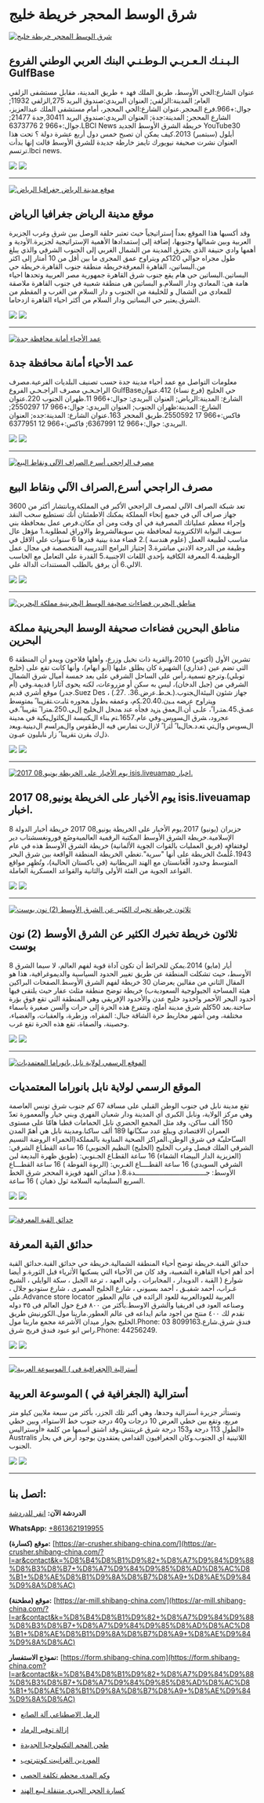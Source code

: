 # شرق الوسط المحجر خريطة خليج

<a href="https://swt.shibang-china.com/?l=ar&img&k=%D8%B4%D8%B1%D9%82+%D8%A7%D9%84%D9%88%D8%B3%D8%B7+%D8%A7%D9%84%D9%85%D8%AD%D8%AC%D8%B1+%D8%AE%D8%B1%D9%8A%D8%B7%D8%A9+%D8%AE%D9%84%D9%8A%D8%AC" target="_blank">![شرق الوسط المحجر خريطة خليج](http://static.shibang-china.com/all-800x300/999.jpg)</a>

## الـبـنـك الـعـربـي الـوطـنـي البنك العربي الوطني الفروع GulfBase
عنوان الشارع:الحي الأوسط، طريق الملك فهد + طريق المدينة، مقابل مستشفى الزلفي العام; المدينة:الزلفي; العنوان البريدي:صندوق البريد 275,الزلفي 11932; جوال:+966.فرع المحجر.عنوان الشارع:الحي المحجر، أمام مستشفى الملك عبدالعزيز، الشارع المحجر; المدينة:جدة; العنوان البريدي:صندوق البريد 30411,جدة 21477; جوال:+966 2 6373776.LBCI News خريطة الشرق الأوسط الجديد YouTube30 أيلول (سبتمبر) 2013.كيف يمكن أن تصبح خمس دول أربع عشرة دولة ؟ تحت هذا العنوان نشرت صحيفة نيويورك تايمز خارطة جديدة للشرق الأوسط قالت إنها بدأت ترتسم.lbci news.


<a href="https://whatsapp.shibangsoft.com/WhatsApp.php" target="_blank" title="WhatsApp">![](http://static.shibang-china.com/icon/whatsapp.png)</a> <a href="https://swt.shibang-china.com/?l=ar&icon&k=%D8%B4%D8%B1%D9%82+%D8%A7%D9%84%D9%88%D8%B3%D8%B7+%D8%A7%D9%84%D9%85%D8%AD%D8%AC%D8%B1+%D8%AE%D8%B1%D9%8A%D8%B7%D8%A9+%D8%AE%D9%84%D9%8A%D8%AC" target="_blank">![](http://static.shibang-china.com/icon/chat-ar.png)</a>

---

<a href="https://swt.shibang-china.com/?l=ar&img&k=%D8%B4%D8%B1%D9%82+%D8%A7%D9%84%D9%88%D8%B3%D8%B7+%D8%A7%D9%84%D9%85%D8%AD%D8%AC%D8%B1+%D8%AE%D8%B1%D9%8A%D8%B7%D8%A9+%D8%AE%D9%84%D9%8A%D8%AC" target="_blank">![موقع مدينة الرياض جغرافيا الرياض](http://static.shibang-china.com/all-800x300/1322.jpg)</a>

## موقع مدينة الرياض جغرافيا الرياض
وقد أكسبها هذا الموقع بعداً إستراتيجياً حيث تعتبر حلقة الوصل بين شرق وغرب الجزيرة العربية وبين شمالها وجنوبها، إضافة إلى إستمدادها الأهمية الإستراتيجية لجزيرة.الأودية و أهمها وادي حنيفة الذي يخترق المدينة من الشمال الغربي إلى الجنوب الشرقي والذي يبلغ طول مجراه حوالي 120كم ويتراوح عمق المجرى ما بين أقل من 10 أمتار إلى اكثر من.البساتين، القاهرة المعرفةخريطة منطقة جنوب القاهرة.خريطة حي البساتين.البساتين حى هام يقع جنوب شرق القاهرة جمهورية مصر العربية وتحدها احياء هامة هى: المعادي ودار السلام.و البساتين هى منطقة شعبية في جنوب القاهرة ملاصقة للمعادي من الشمال و للخليفة من الجنوب و دار السلام من الغرب و المقطم من الشرق.يعتبر حي البساتين ودار السلام من أكثر احياء القاهرة ازدحاما.


<a href="https://whatsapp.shibangsoft.com/WhatsApp.php" target="_blank" title="WhatsApp">![](http://static.shibang-china.com/icon/whatsapp.png)</a> <a href="https://swt.shibang-china.com/?l=ar&icon&k=%D8%B4%D8%B1%D9%82+%D8%A7%D9%84%D9%88%D8%B3%D8%B7+%D8%A7%D9%84%D9%85%D8%AD%D8%AC%D8%B1+%D8%AE%D8%B1%D9%8A%D8%B7%D8%A9+%D8%AE%D9%84%D9%8A%D8%AC" target="_blank">![](http://static.shibang-china.com/icon/chat-ar.png)</a>

---

<a href="https://swt.shibang-china.com/?l=ar&img&k=%D8%B4%D8%B1%D9%82+%D8%A7%D9%84%D9%88%D8%B3%D8%B7+%D8%A7%D9%84%D9%85%D8%AD%D8%AC%D8%B1+%D8%AE%D8%B1%D9%8A%D8%B7%D8%A9+%D8%AE%D9%84%D9%8A%D8%AC" target="_blank">![عمد الأحياء أمانة محافظة جدة](http://static.shibang-china.com/all-800x300/762.jpg)</a>

## عمد الأحياء أمانة محافظة جدة
معلومات التواصل مع عمد أحياء مدينة جدة حسب تصنيف البلديات الفرعية.مصرف الراجـحـي مصرف الراجـحـي الفروع GulfBaseحي الخليج (فرع نساء) 412.عنوان الشارع: المدينة:الرياض; العنوان البريدي: جوال:+966 11.ظهران الجنوب 220.عنوان الشارع: المدينة:ظهران الجنوب; العنوان البريدي: جوال:+966 17 2550297; فاكس:+966 17 2550592.طريق المحجر 163.عنوان الشارع: المدينة:جده; العنوان البريدي: جوال:+966 12 6367991; فاكس:+966 12 6377951.


<a href="https://whatsapp.shibangsoft.com/WhatsApp.php" target="_blank" title="WhatsApp">![](http://static.shibang-china.com/icon/whatsapp.png)</a> <a href="https://swt.shibang-china.com/?l=ar&icon&k=%D8%B4%D8%B1%D9%82+%D8%A7%D9%84%D9%88%D8%B3%D8%B7+%D8%A7%D9%84%D9%85%D8%AD%D8%AC%D8%B1+%D8%AE%D8%B1%D9%8A%D8%B7%D8%A9+%D8%AE%D9%84%D9%8A%D8%AC" target="_blank">![](http://static.shibang-china.com/icon/chat-ar.png)</a>

---

<a href="https://swt.shibang-china.com/?l=ar&img&k=%D8%B4%D8%B1%D9%82+%D8%A7%D9%84%D9%88%D8%B3%D8%B7+%D8%A7%D9%84%D9%85%D8%AD%D8%AC%D8%B1+%D8%AE%D8%B1%D9%8A%D8%B7%D8%A9+%D8%AE%D9%84%D9%8A%D8%AC" target="_blank">![مصرف الراجحي أسرع,الصراف الآلي ونقاط البيع](http://static.shibang-china.com/all-800x300/658.jpg)</a>

## مصرف الراجحي أسرع,الصراف الآلي ونقاط البيع
تعد شبكة الصراف الآلي لمصرف الراجحي الأكبر في المملكة,وبانتشار أكثر من 3600 جهاز صراف آلي في جميع إنحاء المملكة يمكنك الاطمئنان أنك تستطيع سحب النقد وإجراء معظم عملياتك المصرفية في أي وقت ومن أي مكان.فرص عمل بمحافظة بني سويف البوابة الالكترونية لمحافظة بني سويفالشروط والاوراق لمطلوبة.1 مؤهل عال مناسب لطبيعة العمل (علوم هندسة ).2 قضاء مدة بينية قدرها 6 سنوات علي الاقل في وظيفة من الدرجة الادني مباشرة.3 إجتياز البرامج التدريبية المتخصصة في مجال عمل الوظيفة.4 المعرفة الكافية بإحدي اللغات الاجنبية.5 القدرة علي التعامل مع الحاسب الالي.6 أن يرفق بالطلب المستندات الدالة علي.


<a href="https://whatsapp.shibangsoft.com/WhatsApp.php" target="_blank" title="WhatsApp">![](http://static.shibang-china.com/icon/whatsapp.png)</a> <a href="https://swt.shibang-china.com/?l=ar&icon&k=%D8%B4%D8%B1%D9%82+%D8%A7%D9%84%D9%88%D8%B3%D8%B7+%D8%A7%D9%84%D9%85%D8%AD%D8%AC%D8%B1+%D8%AE%D8%B1%D9%8A%D8%B7%D8%A9+%D8%AE%D9%84%D9%8A%D8%AC" target="_blank">![](http://static.shibang-china.com/icon/chat-ar.png)</a>

---

<a href="https://swt.shibang-china.com/?l=ar&img&k=%D8%B4%D8%B1%D9%82+%D8%A7%D9%84%D9%88%D8%B3%D8%B7+%D8%A7%D9%84%D9%85%D8%AD%D8%AC%D8%B1+%D8%AE%D8%B1%D9%8A%D8%B7%D8%A9+%D8%AE%D9%84%D9%8A%D8%AC" target="_blank">![مناطق البحرين فضاءات صحيفة الوسط البحرينية مملكة البحرين](http://static.shibang-china.com/all-800x300/1286.jpg)</a>

## مناطق البحرين فضاءات صحيفة الوسط البحرينية مملكة البحرين
6 تشرين الأول (أكتوبر) 2010.والقرية ذات نخيل وزرع، وأهلها فلاحون ويبدو أن المنطقة التي تضم عين (عذاري) الشهيرة كان يطلق عليها (أبو ابهام)، وأنها كانت تقع على (خليج توبلي).وترجع تسمية.رأس على الساحل الشرقي على بعد خمسة أميال شرق الشمال الشرقي من (جبل الدخان)، ليس به سكن أو مزروعات، لكنه يحوى آثارا قديمة.وفي (أم جدر) موقع أشري قديم.Suez Des جهاز شئون البيئةﺍﻝﺠﻨﻭﺏ.(.ﺨـﻁ.ﻋﺭﺽ.36. .27.) ، ﻭﻴﺘﺭﺍﻭﺡ ﻋﺭﻀﻪ ﺒـﻴﻥ.20.40.ﻜﻡ، ﻭﻋﻤﻘﻪ ﺒﻁﻭل ﻤﺤﻭﺭﻩ ﺜﺎﺒـﺕ.ﺘﻘﺭﻴﺒﺎﹰ ﺒﻤﺘﻭﺴﻁ ﻋﻤـﻕ.45.ﻤﺘـﺭﺍﹰ، ﻋﻠـﻰ ﺃﻥ.ﺍﻝﻌﻤﻕ ﻴﺯﻴﺩ ﻓﺠﺄﻩ ﻋﻨﺩ ﻤﺩﺨل ﺍﻝﺨﻠﻴﺞ ﺇﻝﻰ.250.ﻤﺘﺭﺍﹰ ﺘﻘﺭﻴﺒﺎﹰ.ﻓﻲ ﻋﺠﺭﻭﺩ، ﺸﺭﻕ ﺍﻝﺴﻭﻴﺱ.ﻭﻓﻲ ﻋﺎﻡ.1657.ﺘﻡ ﺒﻨﺎﺀ ﺍﻝﻜﻨﻴﺴﺔ ﺍﻝﻜﺎﺜﻭﻝﻴﻜﻴﺔ ﻓﻲ ﻤﺩﻴﻨﺔ ﺍﻝﺴﻭﻴﺱ ﻭﺍﻝﺘﻲ ﺘﻌ.ﺩ.ﺤﺎﻝﻴﺎﹰ ﺃﺜﺭﺍﹰ ﻻﺯﺍﻝﺕ ﺘﻤﺎﺭﺱ ﻓﻴﻪ ﺍﻝﻁﻘﻭﺱ ﻭﺍﻝﻤﺭﺍﺴﻡ ﺍﻝﺩﻴﻨﻴﺔ.ﻭﺒﻌﺩ ﺫﻝﻙ ﺒﻘﺭﻥ ﺘﻘﺭﻴﺒﺎﹰ ﺯﺍﺭ ﻨﺎﺒﻠﻴﻭﻥ ﻋﻴـﻭﻥ.


<a href="https://whatsapp.shibangsoft.com/WhatsApp.php" target="_blank" title="WhatsApp">![](http://static.shibang-china.com/icon/whatsapp.png)</a> <a href="https://swt.shibang-china.com/?l=ar&icon&k=%D8%B4%D8%B1%D9%82+%D8%A7%D9%84%D9%88%D8%B3%D8%B7+%D8%A7%D9%84%D9%85%D8%AD%D8%AC%D8%B1+%D8%AE%D8%B1%D9%8A%D8%B7%D8%A9+%D8%AE%D9%84%D9%8A%D8%AC" target="_blank">![](http://static.shibang-china.com/icon/chat-ar.png)</a>

---

<a href="https://swt.shibang-china.com/?l=ar&img&k=%D8%B4%D8%B1%D9%82+%D8%A7%D9%84%D9%88%D8%B3%D8%B7+%D8%A7%D9%84%D9%85%D8%AD%D8%AC%D8%B1+%D8%AE%D8%B1%D9%8A%D8%B7%D8%A9+%D8%AE%D9%84%D9%8A%D8%AC" target="_blank">![يوم الأخبار على الخريطة يونيو,08 2017 isis.liveuamap اخبار.](http://static.shibang-china.com/all-800x300/62.jpg)</a>

## يوم الأخبار على الخريطة يونيو,08 2017 isis.liveuamap اخبار.
8 حزيران (يونيو) 2017.يوم الأخبار على الخريطة يونيو,08 2017 خريطة أخبار الدولة الإسلامية.خريطة الشرق الأوسط المكتبة الرقمية العالميةوضَع فورونغسشتاب دير لوفتفافه (فريق العمليات بالقوات الجوية الألمانية) خريطة الشرق الأوسط هذه في عام 1943.عُلِّمتْ الخريطة على أنها &quot;سرية&quot;.تغطي الخريطة المنطقة الواقعة بين شرق البحر المتوسط وحدود أفْغانستان مع الهند البريطانية (في باكستان الحالية)، وتُظهِر مواقع القواعد الجوية من الفئة الأولى والثانية والقواعد العسكرية العاملة.


<a href="https://whatsapp.shibangsoft.com/WhatsApp.php" target="_blank" title="WhatsApp">![](http://static.shibang-china.com/icon/whatsapp.png)</a> <a href="https://swt.shibang-china.com/?l=ar&icon&k=%D8%B4%D8%B1%D9%82+%D8%A7%D9%84%D9%88%D8%B3%D8%B7+%D8%A7%D9%84%D9%85%D8%AD%D8%AC%D8%B1+%D8%AE%D8%B1%D9%8A%D8%B7%D8%A9+%D8%AE%D9%84%D9%8A%D8%AC" target="_blank">![](http://static.shibang-china.com/icon/chat-ar.png)</a>

---

<a href="https://swt.shibang-china.com/?l=ar&img&k=%D8%B4%D8%B1%D9%82+%D8%A7%D9%84%D9%88%D8%B3%D8%B7+%D8%A7%D9%84%D9%85%D8%AD%D8%AC%D8%B1+%D8%AE%D8%B1%D9%8A%D8%B7%D8%A9+%D8%AE%D9%84%D9%8A%D8%AC" target="_blank">![ثلاثون خريطة تخبرك الكثير عن الشرق الأوسط (2) نون بوست](http://static.shibang-china.com/all-800x300/1124.jpg)</a>

## ثلاثون خريطة تخبرك الكثير عن الشرق الأوسط (2) نون بوست
8 أيار (مايو) 2014.يمكن للخرائط أن تكون آداة قوية لفهم العالم، لا سيما الشرق الأوسط، حيث تشكلت المنطقة عن طريق تغيير الحدود السياسية والديموغرافية، هذا هو المقال الثاني من مقالين يعرضان 30 خريطة لفهم الشرق الأوسط.الصفحات البراكين هيئة المساحة الجيولوجية السعوديةب‌) خريطة توضح منطقة مثلث عفار حيث يلتقى فيها أخدود البحر الأحمر واخدود خليج عدن والأخدود الإفريقي وهي المنطقة التي تقع فوق بؤرة ساخنة.بعد 50كلم شرق مدينة أملج، وتتفرع هذه الحرة إلى حرات وألسن صغيرة بأسماء مختلفة، ومن أشهر مخاريط حرة الشاقة جبال: المقراه، وزطرة، والعقبات، والغضياء، وحصينة، والصفاة، تقع هذه الحرة تقع غرب.


<a href="https://whatsapp.shibangsoft.com/WhatsApp.php" target="_blank" title="WhatsApp">![](http://static.shibang-china.com/icon/whatsapp.png)</a> <a href="https://swt.shibang-china.com/?l=ar&icon&k=%D8%B4%D8%B1%D9%82+%D8%A7%D9%84%D9%88%D8%B3%D8%B7+%D8%A7%D9%84%D9%85%D8%AD%D8%AC%D8%B1+%D8%AE%D8%B1%D9%8A%D8%B7%D8%A9+%D8%AE%D9%84%D9%8A%D8%AC" target="_blank">![](http://static.shibang-china.com/icon/chat-ar.png)</a>

---

<a href="https://swt.shibang-china.com/?l=ar&img&k=%D8%B4%D8%B1%D9%82+%D8%A7%D9%84%D9%88%D8%B3%D8%B7+%D8%A7%D9%84%D9%85%D8%AD%D8%AC%D8%B1+%D8%AE%D8%B1%D9%8A%D8%B7%D8%A9+%D8%AE%D9%84%D9%8A%D8%AC" target="_blank">![الموقع الرسمي لولاية نابل بانوراما المعتمديات](http://static.shibang-china.com/all-800x300/1462.jpg)</a>

## الموقع الرسمي لولاية نابل بانوراما المعتمديات
تقع مدينة نابل في جنوب الوطن القبلي على مسافة 67 كم جنوب شرق تونس العاصمة وهي مركز الولاية، ونابل الكبرى أي المدينة ودار شعبان الفهري وبني خيار والمعمورة تعدّ 150 ألف ساكن، وقد مثل المجمع الحضري نابل الحمامات قطبا هامّا على مستوى العمران الاقتصادي ويبلغ عدد سكـّانها 189 ألف ساكنا.ومدينة نابل هي أهمّ المدن السـّاحليـّة في شرق الوطن.المراكز الصحية المناوبة بالمملكة(اﻟﺤﻤﺮاء اﻟﺮوﺿﺔ اﻟﻨﺴﻴﻢ اﻟﺸﺮﻗﻲ اﻟﻤﻠﻚ ﻓﻴﺼﻞ وﻏﺮب اﻟﺨﻠﻴﺞ (اﻟﺨﻠﻴﺞ) اﻟﻨﻈﻴﻢ اﻟﺠﻨﻮﺑﻲ) 16 ﺳﺎﻋﺔ اﻟﻘﻄـﺎع اﻟﺸﺮﻗﻲ: (اﻟﻌﺰﻳﺰﻳﺔ اﻟﺪار اﻟﺒﻴﻀﺎء اﻟﺸﻔﺎء) 16 ﺳﺎﻋﺔ اﻟﻘﻄـﺎع اﻟﺠـﻨﻮﺑﻲ: (ﻃﻮﻳﻖ ﻇﻬﺮة اﻟﺒﺪﻳﻌﺔ ﻟﺒﻦ اﻟﺸﺮﻗﻲ اﻟﺴﻮﻳﺪي) 16 ﺳﺎﻋﺔ اﻟﻘﻄــــﺎع اﻟﻐـﺮﺑﻲ: (اﻟﺮﺑﻮة اﻟﻔﻮﻃﺔ ) 16 ﺳﺎﻋﺔ اﻟﻘﻄـــﺎع اﻷوﺳﻂ: ﺟـــــــــــــــــــــــــــــــــــﺪة.8.( ﻣﺪاﺋﻦ اﻟﻔﻬﺪ ﻗﻮﻳﺰة اﻟﻤﺤﺠﺮ ﺷﺮق اﻟﺨﻂ اﻟﺴﺮﻳﻊ اﻟﺴﻠﻴﻤﺎﻧﻴﻪ اﻟﺴﻼﻣﺔ ﺛﻮل ذﻫﺒﺎن ) 16 ﺳﺎﻋﺔ.


<a href="https://whatsapp.shibangsoft.com/WhatsApp.php" target="_blank" title="WhatsApp">![](http://static.shibang-china.com/icon/whatsapp.png)</a> <a href="https://swt.shibang-china.com/?l=ar&icon&k=%D8%B4%D8%B1%D9%82+%D8%A7%D9%84%D9%88%D8%B3%D8%B7+%D8%A7%D9%84%D9%85%D8%AD%D8%AC%D8%B1+%D8%AE%D8%B1%D9%8A%D8%B7%D8%A9+%D8%AE%D9%84%D9%8A%D8%AC" target="_blank">![](http://static.shibang-china.com/icon/chat-ar.png)</a>

---

<a href="https://swt.shibang-china.com/?l=ar&img&k=%D8%B4%D8%B1%D9%82+%D8%A7%D9%84%D9%88%D8%B3%D8%B7+%D8%A7%D9%84%D9%85%D8%AD%D8%AC%D8%B1+%D8%AE%D8%B1%D9%8A%D8%B7%D8%A9+%D8%AE%D9%84%D9%8A%D8%AC" target="_blank">![حدائق القبة المعرفة](http://static.shibang-china.com/all-800x300/586.jpg)</a>

## حدائق القبة المعرفة
حدائق القبة.خريطة توضح أحياء المنطقة الشمالية.خريطة حي حدائق القبة.حدائق القبة أحد أهم احياء القاهرة الشعبية، وقد كان من الأحياء التي يسكنها الأثرياء قبل الثورة.و أيضا شوارع ( القبة ، الدويدار ، المخابرات ، ولي العهد ، ترعة الجبل ، سكة الوايلي ، الشيخ غـراب، أحمد شفيـق ، أحمد بسيونى ، شارع الخليج المصرى ، شارع ستوديو جلال ، علي.Advance store locator العربية للعودالعربية للعود الرائده فى عالم العطور وصناعه العود فى افريقيا والشرق الاوسط.بأكثر من ٨٠٠ فرع حول العالم فى ٣٥ دوله نقدم لك ٤٠٠ منتج من اجود ماتم ايداعه فى عالم العطور.مارينا مول.الكورنيش طريق الخليج بجوار ميدان الأشرعة مجمع مارينا مول.Phone: 03 8099163.فندق شرق.شارع راس ابو عبود فندق فريج شرق.Phone: 44256249.


<a href="https://whatsapp.shibangsoft.com/WhatsApp.php" target="_blank" title="WhatsApp">![](http://static.shibang-china.com/icon/whatsapp.png)</a> <a href="https://swt.shibang-china.com/?l=ar&icon&k=%D8%B4%D8%B1%D9%82+%D8%A7%D9%84%D9%88%D8%B3%D8%B7+%D8%A7%D9%84%D9%85%D8%AD%D8%AC%D8%B1+%D8%AE%D8%B1%D9%8A%D8%B7%D8%A9+%D8%AE%D9%84%D9%8A%D8%AC" target="_blank">![](http://static.shibang-china.com/icon/chat-ar.png)</a>

---

<a href="https://swt.shibang-china.com/?l=ar&img&k=%D8%B4%D8%B1%D9%82+%D8%A7%D9%84%D9%88%D8%B3%D8%B7+%D8%A7%D9%84%D9%85%D8%AD%D8%AC%D8%B1+%D8%AE%D8%B1%D9%8A%D8%B7%D8%A9+%D8%AE%D9%84%D9%8A%D8%AC" target="_blank">![أسترالية (الجغرافية في ) الموسوعة العربية](http://static.shibang-china.com/all-800x300/1035.jpg)</a>

## أسترالية (الجغرافية في ) الموسوعة العربية
وتستأثر جزيرة أسترالية وحدها، وهي أكبر تلك الجزر، بأكثر من سبعة ملايين كيلو متر مربع، وتقع بين خطي العرض 10 درجات و40 درجة جنوب خط الاستواء، وبين خطي الطول 113 درجة و153 درجة شرق غرينتش.وقد اشتق اسمها من كلمة «أوستراليس» Australis اللاتينية أي الجنوب.وكان الجغرافيون القدامى يعتقدون بوجود أرض في بحار الجنوب.

<a href="https://whatsapp.shibangsoft.com/WhatsApp.php" target="_blank" title="WhatsApp">![](http://static.shibang-china.com/icon/whatsapp.png)</a> <a href="https://swt.shibang-china.com/?l=ar&icon&k=%D8%B4%D8%B1%D9%82+%D8%A7%D9%84%D9%88%D8%B3%D8%B7+%D8%A7%D9%84%D9%85%D8%AD%D8%AC%D8%B1+%D8%AE%D8%B1%D9%8A%D8%B7%D8%A9+%D8%AE%D9%84%D9%8A%D8%AC" target="_blank">![](http://static.shibang-china.com/icon/chat-ar.png)</a>

---
## اتصل بنا:

**الدردشة الآن:** [انقر للدردشة](https://swt.shibang-china.com?l=ar&contact&k=%D8%B4%D8%B1%D9%82+%D8%A7%D9%84%D9%88%D8%B3%D8%B7+%D8%A7%D9%84%D9%85%D8%AD%D8%AC%D8%B1+%D8%AE%D8%B1%D9%8A%D8%B7%D8%A9+%D8%AE%D9%84%D9%8A%D8%AC)

**WhatsApp:**  [+8613621919955](https://whatsapp.shibangsoft.com/WhatsApp.php)

**موقع (كسارة):** [https://ar-crusher.shibang-china.com/](https://ar-crusher.shibang-china.com/?l=ar&contact&k=%D8%B4%D8%B1%D9%82+%D8%A7%D9%84%D9%88%D8%B3%D8%B7+%D8%A7%D9%84%D9%85%D8%AD%D8%AC%D8%B1+%D8%AE%D8%B1%D9%8A%D8%B7%D8%A9+%D8%AE%D9%84%D9%8A%D8%AC)

**موقع (مطحنة):** [https://ar-mill.shibang-china.com/](https://ar-mill.shibang-china.com/?l=ar&contact&k=%D8%B4%D8%B1%D9%82+%D8%A7%D9%84%D9%88%D8%B3%D8%B7+%D8%A7%D9%84%D9%85%D8%AD%D8%AC%D8%B1+%D8%AE%D8%B1%D9%8A%D8%B7%D8%A9+%D8%AE%D9%84%D9%8A%D8%AC)

**نموذج الاستفسار:** [https://form.shibang-china.com](https://form.shibang-china.com?l=ar&contact&k=%D8%B4%D8%B1%D9%82+%D8%A7%D9%84%D9%88%D8%B3%D8%B7+%D8%A7%D9%84%D9%85%D8%AD%D8%AC%D8%B1+%D8%AE%D8%B1%D9%8A%D8%B7%D8%A9+%D8%AE%D9%84%D9%8A%D8%AC)

* [الرمل الاصطناعي آلة الصانع](../27/%D8%A7%D9%84%D8%B1%D9%85%D9%84%20%D8%A7%D9%84%D8%A7%D8%B5%D8%B7%D9%86%D8%A7%D8%B9%D9%8A%20%D8%A2%D9%84%D8%A9%20%D8%A7%D9%84%D8%B5%D8%A7%D9%86%D8%B9.md)

* [إزالة توفير الرماد](../27/%D8%A5%D8%B2%D8%A7%D9%84%D8%A9%20%D8%AA%D9%88%D9%81%D9%8A%D8%B1%20%D8%A7%D9%84%D8%B1%D9%85%D8%A7%D8%AF.md)

* [طحن الفحم التكنولوجيا الجديدة](../30/%D8%B7%D8%AD%D9%86%20%D8%A7%D9%84%D9%81%D8%AD%D9%85%20%D8%A7%D9%84%D8%AA%D9%83%D9%86%D9%88%D9%84%D9%88%D8%AC%D9%8A%D8%A7%20%D8%A7%D9%84%D8%AC%D8%AF%D9%8A%D8%AF%D8%A9.md)

* [الموردين الغرانيت كونترتوب](../26/%D8%A7%D9%84%D9%85%D9%88%D8%B1%D8%AF%D9%8A%D9%86%20%D8%A7%D9%84%D8%BA%D8%B1%D8%A7%D9%86%D9%8A%D8%AA%20%D9%83%D9%88%D9%86%D8%AA%D8%B1%D8%AA%D9%88%D8%A8.md)

* [وكم المدى محطم تكلفة الحصى](../26/%D9%88%D9%83%D9%85%20%D8%A7%D9%84%D9%85%D8%AF%D9%89%20%D9%85%D8%AD%D8%B7%D9%85%20%D8%AA%D9%83%D9%84%D9%81%D8%A9%20%D8%A7%D9%84%D8%AD%D8%B5%D9%89.md)

* [كسارة الحجر الجيري متنقلة لبيع الهند](../29/%D9%83%D8%B3%D8%A7%D8%B1%D8%A9%20%D8%A7%D9%84%D8%AD%D8%AC%D8%B1%20%D8%A7%D9%84%D8%AC%D9%8A%D8%B1%D9%8A%20%D9%85%D8%AA%D9%86%D9%82%D9%84%D8%A9%20%D9%84%D8%A8%D9%8A%D8%B9%20%D8%A7%D9%84%D9%87%D9%86%D8%AF.md)